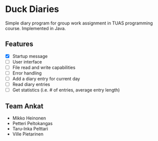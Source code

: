 # Duck Diaries

Simple diary program for group work assignment in TUAS programming course. Implemented in Java.

## Features

- [x] Startup message
- [ ] User interface
- [ ] File read and write capabilities
- [ ] Error handling
- [ ] Add a diary entry for current day
- [ ] Read diary entries
- [ ] Get statistics (i.e. # of entries, average entry length)

## Team Ankat

- Mikko Heinonen
- Petteri Peltokangas
- Taru-Inka Pelttari
- Ville Pietarinen